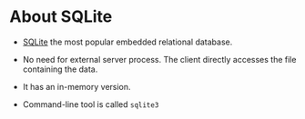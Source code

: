 # About SQLite

* [SQLite](https://sqlite.org/) the most popular embedded relational database.
* No need for external server process. The client directly accesses the file containing the data.
* It has an in-memory version.

* Command-line tool is called `sqlite3`


